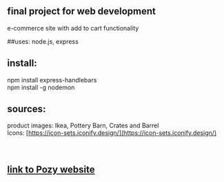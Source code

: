 ## final project for web development 
e-commerce site with add to cart functionality

##uses: 
node.js, express

## install:
npm install express-handlebars <br>
npm install -g nodemon

## sources: 
product images: Ikea, Pottery Barn, Crates and Barrel<br>
Icons: [https://icon-sets.iconify.design/](https://icon-sets.iconify.design/)<br><br><br>
## [link to Pozy website](https://paulagrata.com/lewisportfolio/finalproject/)

